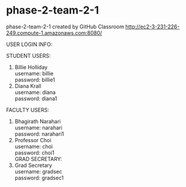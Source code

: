 # phase-2-team-2-1
phase-2-team-2-1 created by GitHub Classroom
http://ec2-3-231-226-249.compute-1.amazonaws.com:8080/

USER LOGIN INFO:

STUDENT USERS:<br>
1. Billie Holliday<br> 
   username: billie <br>
   password: billie1<br>
3. Diana Krall<br>
   username: diana<br>
   password: diana1<br>

FACULTY USERS:<br>
1. Bhagirath Narahari<br> 
   username: narahari<br> 
   password: narahari1<br>
3. Professor Choi<br>
   username: choi<br>
   password: choi1<br>
GRAD SECRETARY: <br>
1. Grad Secretary <br>
   username: gradsec<br>
   password: gradsec1<br>
